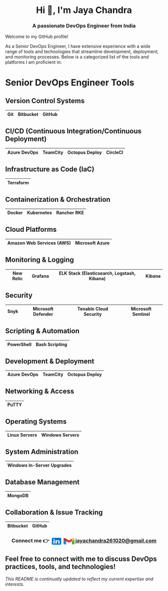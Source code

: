 <h1 align="center">Hi 👋, I'm Jaya Chandra </h1>
<h3 align="center">A passionate DevOps Engineer from India</h3>


Welcome to my GitHub profile! 

As a Senior DevOps Engineer, I have extensive experience with a wide range of tools and technologies that streamline development, deployment, and monitoring processes. Below is a categorized list of the tools and platforms I am proficient in:

# Senior DevOps Engineer Tools

## Version Control Systems
| Git | Bitbucket | GitHub |
| --- | --------- | ------ |

## CI/CD (Continuous Integration/Continuous Deployment)
| Azure DevOps | TeamCity | Octopus Deploy | CircleCI |
| ------------ | -------- | -------------- | -------- |

## Infrastructure as Code (IaC)
| Terraform |
| --------- |

## Containerization & Orchestration
| Docker | Kubernetes | Rancher RKE |
| ------ | ---------- | ----------- |

## Cloud Platforms
| Amazon Web Services (AWS) | Microsoft Azure |
| --------------------------| --------------- |

## Monitoring & Logging
| New Relic | Grafana | ELK Stack (Elasticsearch, Logstash, Kibana) | Kibana |
| --------- | ------- | ------------------------------------------ | ------ |

## Security
| Snyk | Microsoft Defender | Tenable Cloud Security | Microsoft Sentinel |
| ---- | ------------------ | ---------------------- | ------------------ |

## Scripting & Automation
| PowerShell | Bash Scripting |
| ---------- | -------------- |

## Development & Deployment
| Azure DevOps | TeamCity | Octopus Deploy |
| ------------ | -------- | -------------- |

## Networking & Access
| PuTTY |
| ----- |

## Operating Systems
| Linux Servers | Windows Servers |
| ------------- | --------------- |

## System Administration
| Windows In-Server Upgrades |
| ------------------------- |

## Database Management
| MongoDB |
| ------- |

## Collaboration & Issue Tracking
| Bitbucket | GitHub |
| --------- | ------ |


<p align="center"><h3 align="center">Connect me 👉
<a href="https://linkedin.com/in/mr-jayachandra" target="blank"><img align="center" src="linkedin.svg" alt="mr-jayachandra" height="30" width="40" /></a><a href="mailto:example@jayachandra261020@gmail.com" target="blank"><img align="center" src="gmail.svg" alt="mr-jayachandra" height="30" width="40" /><b>jayachandra261020@gmail.com</b></a>
</p></h3>


Feel free to connect with me to discuss DevOps practices, tools, and technologies!
---

*This README is continually updated to reflect my current expertise and interests.*
